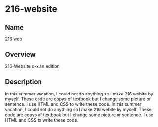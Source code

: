 # 216-website

## Name
216 web

## Overview
216-Website o-xian edition

## Description
In this summer vacation, I could not do anything so I make 216 webite by myself. These code are copys of textbook but I change some picture or sentence. I use HTML and CSS to write these code.
In this summer vacation, I could not do anything so I make 216 webite by myself. These code are copys of textbook but I change some picture or sentence. I use HTML and CSS to write these code. 

